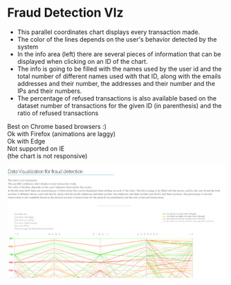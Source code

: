 # Fraud Detection VIz  

- This parallel coordinates chart displays every transaction made.  
- The color of the lines depends on the user's behavior detected by the system  
- In the info area (left) there are several pieces of information that can be displayed when clicking on an ID of the chart.  
- The info is going to be filled with the names used by the user id and the total number of different names used with that ID, along with the emails addresses and their number, the addresses and their number and the IPs and their numbers.  
- The percentage of refused transactions is also available based on the dataset number of transactions for the given ID (in parenthesis) and the ratio of refused transactions  
    
    
Best on Chrome based browsers :)  
Ok with Firefox (animations are laggy)    
Ok with Edge  
Not supported on IE  
(the chart is not responsive)

![fraud viz gif demo](fraud-detection-viz.gif)
